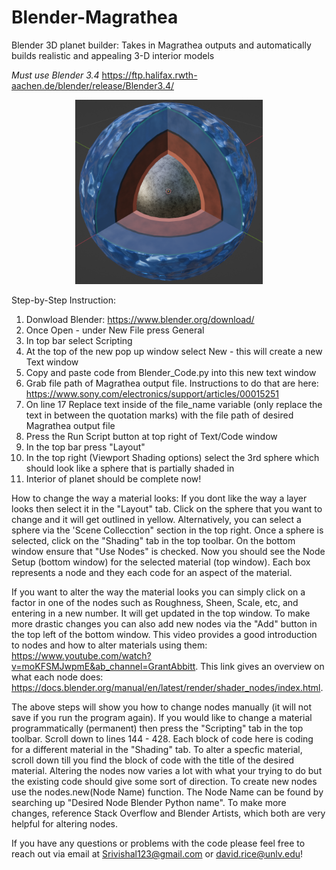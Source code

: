 # Blender-Magrathea
Blender 3D planet builder: Takes in Magrathea outputs and automatically builds realistic and appealing 3-D interior models

*Must use Blender 3.4* https://ftp.halifax.rwth-aachen.de/blender/release/Blender3.4/

 <p align="center">
<img width = "300" src="planet443%235.png"/>
 </p>

Step-by-Step Instruction:
1. Donwload Blender: https://www.blender.org/download/
2. Once Open - under New File press General
3. In top bar select Scripting
4. At the top of the new pop up window select New - this will create a new Text window
5. Copy and paste code from Blender_Code.py into this new text window
6. Grab file path of Magrathea output file. Instructions to do that are here: https://www.sony.com/electronics/support/articles/00015251
7. On line 17 Replace text inside of the file_name variable (only replace the text in between the quotation marks) with the file path of desired Magrathea output file
8. Press the Run Script button at top right of Text/Code window
9. In the top bar press "Layout"
10. In the top right (Viewport Shading options) select the 3rd sphere which should look like a sphere that is partially shaded in 
11. Interior of planet should be complete now!


How to change the way a material looks:
If you dont like the way a layer looks then select it in the "Layout" tab. Click on the sphere that you want to change and it will get outlined in yellow. Alternatively, you can select a sphere via the 'Scene Collecction" section in the top right. Once a sphere is selected, click on the "Shading" tab in the top toolbar. On the bottom window ensure that "Use Nodes" is checked. Now you should see the Node Setup (bottom window) for the selected material (top window). Each box represents a node and they each code for an aspect of the material. 

If you want to alter the way the material looks you can simply click on a factor in one of the nodes such as Roughness, Sheen, Scale, etc, and entering in a new number. It will get updated in the top window. To make more drastic changes you can also add new nodes via the "Add" button in the top left of the bottom window. This video provides a good introduction to nodes and how to alter materials using them: https://www.youtube.com/watch?v=moKFSMJwpmE&ab_channel=GrantAbbitt. This link gives an overview on what each node does: https://docs.blender.org/manual/en/latest/render/shader_nodes/index.html.

The above steps will show you how to change nodes manually (it will not save if you run the program again). If you would like to change a material programmatically (permanent) then press the "Scripting" tab in the top toolbar. Scroll down to lines 144 - 428. Each block of code here is coding for a different material in the "Shading" tab. To alter a specfic material, scroll down till you find the block of code with the title of the desired material. Altering the nodes now varies a lot with what your trying to do but the existing code should give some sort of direction. To create new nodes use the nodes.new(Node Name) function. The Node Name can be found by searching up "Desired Node Blender Python name". To make more changes, reference Stack Overflow and Blender Artists, which both are very helpful for altering nodes.

If you have any questions or problems with the code please feel free to reach out via email at Srivishal123@gmail.com or david.rice@unlv.edu!
